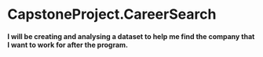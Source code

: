 # CapstoneProject.CareerSearch

#### I will be creating and analysing a dataset to help me find the company that I want to work for after the program.
